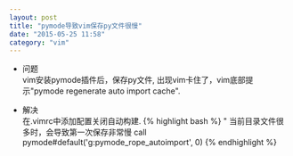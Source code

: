 ```yaml
---
layout: post
title: "pymode导致vim保存py文件很慢"
date: "2015-05-25 11:58"
category: "vim"
---
```


* 问题  
vim安装pymode插件后，保存py文件, 出现vim卡住了，vim底部提示"pymode regenerate auto import cache".

* 解决  
在.vimrc中添加配置关闭自动构建.
{% highlight bash %}
" 当前目录文件很多时，会导致第一次保存非常慢
call pymode#default('g:pymode_rope_autoimport', 0)
{% endhighlight %}

